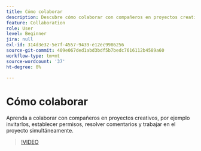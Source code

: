 ```yaml
---
title: Cómo colaborar
description: Descubre cómo colaborar con compañeros en proyectos creativos
feature: Collaboration
role: User
level: Beginner
jira: null
exl-id: 314d3e32-5e7f-4557-9439-e12ec9986256
source-git-commit: 409e067ded1abd3bdf5b7bedc7616112b4589a60
workflow-type: tm+mt
source-wordcount: '37'
ht-degree: 0%

---
```


# Cómo colaborar

Aprenda a colaborar con compañeros en proyectos creativos, por ejemplo invitarlos, establecer permisos, resolver comentarios y trabajar en el proyecto simultáneamente.

>[!VIDEO](https://video.tv.adobe.com/v/3420253?quality=12&learn=on&hidetitle=true)
